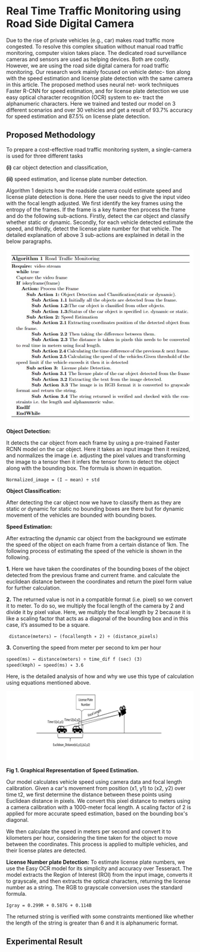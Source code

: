 # Real Time Traffic Monitoring using Road Side Digital Camera
Due to the rise of private vehicles (e.g., car) makes road traffic more congested. To resolve this complex situation without manual road traffic monitoring, computer vision takes place. The dedicated road surveillance cameras and sensors are used as helping devices. Both
are costly. However, we are using the road side digital camera for road
traffic monitoring. Our research work mainly focused on vehicle detec-
tion along with the speed estimation and license plate detection with
the same camera in this article. The proposed method uses neural net-
work techniques Faster R-CNN for speed estimation, and for license plate
detection we use easy optical character recognition (OCR) system to ex-
tract the alphanumeric characters. Here we trained and tested our model
on 3 different scenarios and over 30 vehicles and get a result of 93.7%
accuracy for speed estimation and 87.5% on license plate detection.

## Proposed Methodology
To prepare a cost-effective road traffic monitoring system, a single-camera
is used for three different tasks 

**(i)** car object detection and classification,

**(ii)** speed estimation, and license plate number detection.

Algorithm 1 depicts how the roadside camera could estimate speed and
license plate detection is done. Here the user needs to give the input video
with the focal length adjusted. We first identify the key frames using
the entropy of the frames. If the frame is a key frame then process the
frame and do the following sub-actions. Firstly, detect the car object and
classify whether static or dynamic. Secondly, for each vehicle detected
estimate the speed, and thirdly, detect the license plate number for that
vehicle. The detailed explanation of above 3 sub-actions are explained in
detail in the below paragraphs.

<img src="https://github.com/geekymonk123/Real-time-traffic-monitoring-system/blob/main/Algorithm.jpg" alt="MLBC">

**Object Detection:**

It detects the car object from each frame by using a
pre-trained Faster RCNN model on the car object. Here it takes an input
image then it resized, and normalizes the image i.e. adjusting the pixel
values and transforming the image to a tensor then it infers the tensor
form to detect the object along with the bounding box. The formula is
shown in equation.
```
Normalized_image = (I − mean) ÷ std     
```
**Object Classification:**

After detecting the car object now we have to
classify them as they are static or dynamic for static no bounding boxes
are there but for dynamic movement of the vehicles are bounded with
bounding boxes.

**Speed Estimation:**

After extracting the dynamic car object from the
background we estimate the speed of the object on each frame from a certain distance of 1km. The following process of estimating the speed of the vehicle is shown in the following.

**1.** Here we have taken the coordinates of the bounding boxes of the
object detected from the previous frame and current frame. and calculate the euclidean distance between the coordinates and return the
pixel form value for further calculation.

**2.** The returned value is not in a compatible format (i.e. pixel) so we convert it to meter. To do so, we multiply the focal length of the camera by 2 and divide it by pixel value. Here, we multiply the focal
length by 2 because it is like a scaling factor that acts as a diagonal of the bounding box and in this case, it’s assumed to be a square.
```
 distance(meters) ← (focallength ∗ 2) ÷ (distance_pixels)
```
**3.** Converting the speed from meter per second to km per hour
```
speed(ms) ← distance(meters) ÷ time_dif f (sec) (3)
speed(kmph) ← speed(ms) ∗ 3.6
```
Here, is the detailed analysis of how and why we use this type of calculation using equations mentioned above.

<img src="https://github.com/geekymonk123/Real-time-traffic-monitoring-system/blob/main/Speed%20estimation.png" alt="MLBC">

**Fig 1. Graphical Representation of Speed Estimation.**

Our model calculates vehicle speed using camera data and focal length calibration. Given a car's movement from position (x1, y1) to (x2, y2) over time t2, we first determine the distance between these points using Euclidean distance in pixels. We convert this pixel distance to meters using a camera calibration with a 1000-meter focal length. A scaling factor of 2 is applied for more accurate speed estimation, based on the bounding box's diagonal.

We then calculate the speed in meters per second and convert it to kilometers per hour, considering the time taken for the object to move between the coordinates. This process is applied to multiple vehicles, and their license plates are detected.

**License Number plate Detection:** To estimate license plate numbers, we use the Easy OCR model for its simplicity and accuracy over Tesseract. The model extracts the Region of Interest (ROI) from the input image, converts it to grayscale, and then extracts the optical characters, returning the license number as a string. The RGB to grayscale conversion uses the standard formula.
```
Igray = 0.299R + 0.587G + 0.114B
```
The returned string is verified with some constraints mentioned like
whether the length of the string is greater than 6 and it is alphanumeric
format.

## Experimental Result


